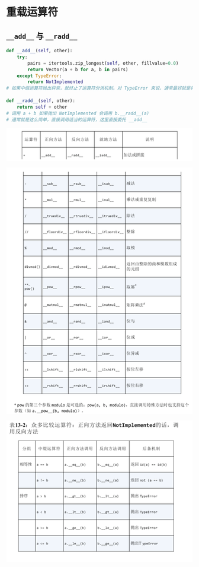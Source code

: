 # 重载运算符

## `__add__` 与 `__radd__`

```python
def __add__(self, other):
    try:
        pairs = itertools.zip_longest(self, other, fillvalue=0.0)
        return Vector(a + b for a, b in pairs)
    except TypeError:
        return NotImplemented
# 如果中缀运算符抛出异常，就终止了运算符分派机制。对 TypeError 来说，通常最好就是将其捕获，然后返回 NotImplementd。这样解释器会尝试调用反向运算符方法，对调之后，反向运算符方法可能会正确计算。

def __radd__(self, other):
    return self + other
# 调用 a + b 如果抛出 NotImplemented 会调用 b.__radd__(a)
# 通常就是这么简单，直接调用适当的运算符，这里直接委托 __add__


```

![image-20190214104420935](assets/image-20190214104420935.png)

![image-20190214104354938](assets/image-20190214104354938.png)

![image-20190214104658144](assets/image-20190214104658144.png)

